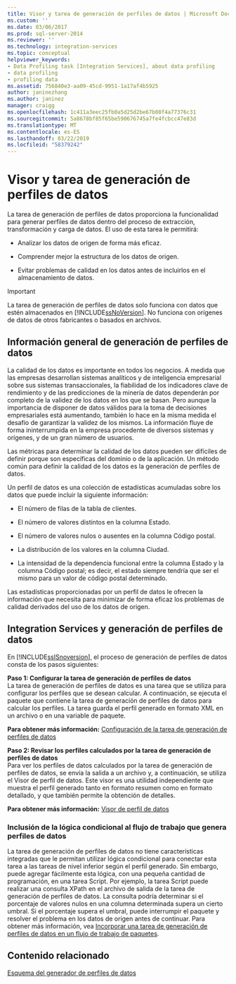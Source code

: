 ```yaml
---
title: Visor y tarea de generación de perfiles de datos | Microsoft Docs
ms.custom: ''
ms.date: 03/06/2017
ms.prod: sql-server-2014
ms.reviewer: ''
ms.technology: integration-services
ms.topic: conceptual
helpviewer_keywords:
- Data Profiling task [Integration Services], about data profiling
- data profiling
- profiling data
ms.assetid: 756840e3-aa09-45cd-9951-1a17af4b5925
author: janinezhang
ms.author: janinez
manager: craigg
ms.openlocfilehash: 1c411a3eec25fb0a5d25d2be67b08f4a77376c31
ms.sourcegitcommit: 5a8678bf85f65be590676745a7fe4fcbcc47e83d
ms.translationtype: MT
ms.contentlocale: es-ES
ms.lasthandoff: 03/22/2019
ms.locfileid: "58379242"
---
```

# <a name="data-profiling-task-and-viewer"></a>Visor y tarea de generación de perfiles de datos
  La tarea de generación de perfiles de datos proporciona la funcionalidad para generar perfiles de datos dentro del proceso de extracción, transformación y carga de datos. El uso de esta tarea le permitirá:  
  
-   Analizar los datos de origen de forma más eficaz.  
  
-   Comprender mejor la estructura de los datos de origen.  
  
-   Evitar problemas de calidad en los datos antes de incluirlos en el almacenamiento de datos.  
  
> [!IMPORTANT]  
>  La tarea de generación de perfiles de datos solo funciona con datos que estén almacenados en [!INCLUDE[ssNoVersion](../../includes/ssnoversion-md.md)]. No funciona con orígenes de datos de otros fabricantes o basados en archivos.  
  
## <a name="data-profiling-overview"></a>Información general de generación de perfiles de datos  
 La calidad de los datos es importante en todos los negocios. A medida que las empresas desarrollan sistemas analíticos y de inteligencia empresarial sobre sus sistemas transaccionales, la fiabilidad de los indicadores clave de rendimiento y de las predicciones de la minería de datos dependerán por completo de la validez de los datos en los que se basan. Pero aunque la importancia de disponer de datos válidos para la toma de decisiones empresariales está aumentando, también lo hace en la misma medida el desafío de garantizar la validez de los mismos. La información fluye de forma ininterrumpida en la empresa procedente de diversos sistemas y orígenes, y de un gran número de usuarios.  
  
 Las métricas para determinar la calidad de los datos pueden ser difíciles de definir porque son específicas del dominio o de la aplicación. Un método común para definir la calidad de los datos es la generación de perfiles de datos.  
  
 Un perfil de datos es una colección de estadísticas acumuladas sobre los datos que puede incluir la siguiente información:  
  
-   El número de filas de la tabla de clientes.  
  
-   El número de valores distintos en la columna Estado.  
  
-   El número de valores nulos o ausentes en la columna Código postal.  
  
-   La distribución de los valores en la columna Ciudad.  
  
-   La intensidad de la dependencia funcional entre la columna Estado y la columna Código postal; es decir, el estado siempre tendría que ser el mismo para un valor de código postal determinado.  
  
 Las estadísticas proporcionadas por un perfil de datos le ofrecen la información que necesita para minimizar de forma eficaz los problemas de calidad derivados del uso de los datos de origen.  
  
## <a name="integration-services-and-data-profiling"></a>Integration Services y generación de perfiles de datos  
 En [!INCLUDE[ssISnoversion](../../includes/ssisnoversion-md.md)], el proceso de generación de perfiles de datos consta de los pasos siguientes:  
  
 **Paso 1: Configurar la tarea de generación de perfiles de datos**  
 La tarea de generación de perfiles de datos es una tarea que se utiliza para configurar los perfiles que se desean calcular. A continuación, se ejecuta el paquete que contiene la tarea de generación de perfiles de datos para calcular los perfiles. La tarea guarda el perfil generado en formato XML en un archivo o en una variable de paquete.  
  
 **Para obtener más información:** [Configuración de la tarea de generación de perfiles de datos](data-profiling-task.md)  
  
 **Paso 2: Revisar los perfiles calculados por la tarea de generación de perfiles de datos**  
 Para ver los perfiles de datos calculados por la tarea de generación de perfiles de datos, se envía la salida a un archivo y, a continuación, se utiliza el Visor de perfil de datos. Este visor es una utilidad independiente que muestra el perfil generado tanto en formato resumen como en formato detallado, y que también permite la obtención de detalles.  
  
 **Para obtener más información:** [Visor de perfil de datos](data-profile-viewer.md)  
  
### <a name="addition-of-conditional-logic-to-the-data-profiling-workflow"></a>Inclusión de la lógica condicional al flujo de trabajo que genera perfiles de datos  
 La tarea de generación de perfiles de datos no tiene características integradas que le permitan utilizar lógica condicional para conectar esta tarea a las tareas de nivel inferior según el perfil generado. Sin embargo, puede agregar fácilmente esta lógica, con una pequeña cantidad de programación, en una tarea Script. Por ejemplo, la tarea Script puede realizar una consulta XPath en el archivo de salida de la tarea de generación de perfiles de datos. La consulta podría determinar si el porcentaje de valores nulos en una columna determinada supera un cierto umbral. Si el porcentaje supera el umbral, puede interrumpir el paquete y resolver el problema en los datos de origen antes de continuar. Para obtener más información, vea [Incorporar una tarea de generación de perfiles de datos en un flujo de trabajo de paquetes](incorporate-a-data-profiling-task-in-package-workflow.md).  
  
## <a name="related-content"></a>Contenido relacionado  
 [Esquema del generador de perfiles de datos](https://go.microsoft.com/fwlink/?LinkId=251524)  
  
  
